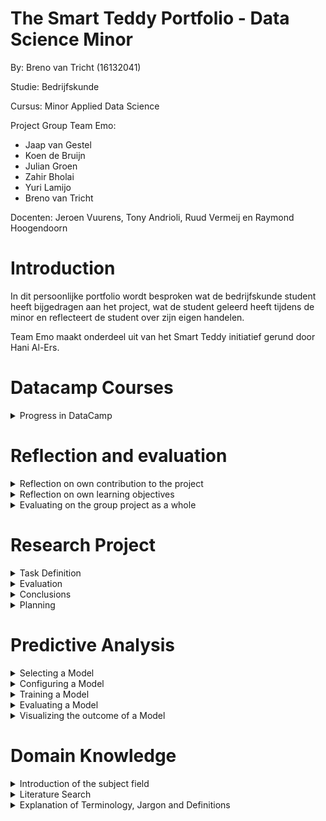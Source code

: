 # The Smart Teddy Portfolio - Data Science Minor
By: Breno van Tricht      (16132041)

Studie: Bedrijfskunde

Cursus: Minor Applied Data Science

Project Group Team Emo: 
- Jaap van Gestel 
- Koen de Bruijn 
- Julian Groen 
- Zahir Bholai 
- Yuri Lamijo 
- Breno van Tricht

Docenten: Jeroen Vuurens, Tony Andrioli, Ruud Vermeij en Raymond Hoogendoorn

# Introduction
In dit persoonlijke portfolio wordt besproken wat de bedrijfskunde student heeft bijgedragen aan het project, wat de student geleerd heeft tijdens de minor en reflecteert de student over zijn eigen handelen. 

Team Emo maakt onderdeel uit van het Smart Teddy initiatief gerund door Hani Al-Ers.  

# Datacamp Courses

<details><summary>Progress in DataCamp</summary>

![](Images/Datacamp-Courses.png)

In de eerste week was het haalbaar en goed te doen voor mij om één datacamp course af te ronden, de week daarop werden dat er 4 en dat was net te veel voor mij. Ik had zelf nog nooit geprogammeerd en dit was compleet nieuw voor mij. Hier is toen een kleine achterstand ontstaan waardoor er achter de volgende courses “late” bij staat. Gedurende de minor liep ik gemiddeld anderhalve week achter op de datacamp deadlines.

</details>


# Reflection and evaluation


<details><summary>Reflection on own contribution to the project</summary>


**Situatie**

Begin dit schooljaar ben ik begonnen met de Minor Applied Data Science op de Haagse Hogeschool. Ik had aan het begin veel vertrouwen dat ik veel zal gaan leren tijdens deze minor. Ik koos een minor buiten mijn eigen studierichting en zag dit als een grote uitdaging. 
Het Smart Teddy team waar ik onderdeel van uitmaakte werkte aan emotieherkenning bij ouderen met dementie. Dit werd gedaan met behulp van audio. Dit team bestond grotendeels uit software engineer studenten. Dit project had ik gekozen omdat ik geïnteresseerd ben in psychologie en ik hier graag onderzoek naar wilde doen. Tijdens de minor wilde ik gebruik gaan maken van de kennis en kwaliteiten uit mijn studie bedrijfskunde.   


**Taak**

Doordat ik minder snel op dezelfde golflengte was met de programmeurs over de technische kant, heb ik aangeboden om andere onderzoekstaken op me te nemen. Denk hierbij aan het opstarten van het onderzoek, de richtlijnen vormgeven, het woord nemen bij meetings, onderzoek doen naar het onderwerp/probleem, de research proposal opzetten en het schrijven van de paper. Ook het online contact met bijvoorbeeld de probleemeigenaar Hani werd een van mijn taken. Hani verwachtte op een gegeven moment dat wij bij elke meeting een presentatie hielden. Verder kreeg ik de onderzoekende taak om de emoties te verkennen en te oriënteren welke wij zouden gaan classificeren.


**Actie**


Ik had aan mijn projectgroepje voorgesteld om de presentaties voor Hani op mij te nemen en hier een leidende rol in te spelen. Mochten er dingen niet lekker lopen of verkeerd gaan meldde ik dat bij Hani en hadden hij en ik in het bijzijn van de groep hier discussies over. Er was een andere student die geen programmeur van aard was in mijn groepje, Zahir. Zahir en ik hebben veel onderzoek gerichte taken op ons genomen. Zo hebben wij bijvoorbeeld samen onderzoek gedaan, een research proposal gemaakt en zijn we begonnen aan de research paper. In de research proposal hadden we als eerste voor de evaluatiemethode recall gekozen, omdat dat ons het meest voordehand liggend leek. Achteraf bleek dat niet zo te zijn. Dit onderwerp is vaak met de docenten besproken waarbij ik terugkoppeling heb gekregen van Tony en Jeroen. Daarnaast heb ik ook naar Hani zijn mening gevraagd om zo een compleet beeld te krijgen. Hiernaast heb ik mij als enige gefocust op de ziekte dementie in het algemeen. 

**Resultaat**

Het heeft goed gewerkt om op deze manier te handelen. Ik heb alle presentaties voor Hani mogen doen en heb het contact via Teams met docenten geregeld wanneer er vragen waren.	Ik vond het een fijne rol om aan de onderzoekende kant van het project te zitten. Ik had uiteindelijk ook de ruimte gekregen om mee te kunnen helpen met het programmeren en vond het fijn om ook hier een bijdrage te kunnen leveren. Daarnaast heb ik mij verdiept in de ziekte dementie, dit vond ik erg interessant en dit hielp heel erg bij het vorm geven van het project. Dit was me goed afgegaan en ik vond het een leuke taak. De research proposal is naar alle docenten toegestuurd en was na een aantal puntjes feedback in orde.


**Reflectie**

Door mij te richten op de onderzoekende taken als contributie aan het project, heb ik veel geleerd over onderzoek doen. Zo weet ik nu hoe je een research proposal opstelt, hoe je in online databanken op zoek gaat naar relevante artikelen over een bepaald onderwerp en hoe je een research paper schrijft. Ik ben tevreden over mijn handelingen en ben ook blij dat ik tijdens deze minor vaak heb mogen presenteren. Dit vond ik eerst nog erg spannend. De anderen zijn ook blij geweest dat zij het contact met Hani en de presentaties voor hem los konden laten. Hier heb ik van mijn medestudenten meerdere malen complimenten over gekregen.


</details>



<details><summary>Reflection on own learning objectives</summary>


**Situatie**

Ik had erg veel interesse in programmeren doordat ik een visie van mijn toekomst heb waarin ik graag wil gaan ondernemen en een online start-up wil gaan runnen. Ik vind data erg interessant en hier deed ik al het een en ander mee. Zo heb ik bij mijn vorige stageplek, een online marketingbureau, veel met Google Analytics gespeeld en vond ik dit super interessant. In het marketingbureau waar ik stageliep werd ook gebruik gemaakt van Machine Learning en hier was ik nieuwsgierig naar. Om hier meer over te leren heb ik gekozen voor de Minor Applied Data Science.

**Taak**

In welke sector ik een start-up wil beginnen, weet ik nog niet precies, maar ik weet wel dat ik dit het liefst online doe en daar komt ongetwijfeld programmeren bij kijken. Om hier een handigheidje in te creëren en meer van te begrijpen ben ik de Minor Applied Data Science gaan volgen. Hier komen beide werelden in een, zo wil ik graag meer leren over programmeertalen en dit ook toepassen op real world data. Ik had van een aantal bronnen vernomen dat Python een relatief makkelijke programmeertaal is en ik had als leerdoel gesteld dat ik in ieder geval de basis hiervan kon beheersen. Ik had de verwachting gesteld om tijdens de minor erachter te komen of Data Science en programmeren wat voor mij is. Verder wil ik ook mijn onderzoeksvaardigheden uitbreiden, dit is iets wat in mijn studie vaak aan bod is gekomen alleen heb ik nog nooit mogen ervaren hoe dat is met een technisch vraagstuk. Ik wilde mijn kennis verrijken met de werking van machine learning en de gedachtegang van programmeertalen.  


**Actie**


Om de basis van Python te leren beheersen heb ik gedurende de minor veel aandacht besteed aan de courses van Datacamp. De lectures van Jeroen hebben mij veel geleerd over verschillende modellen en de lectures van Tony over onderzoek doen zijn mij goed bijgebleven. Scrum was voor mij voorafgaand aan de minor onbekend. Met behulp van het bouwen van lego en het gebruik van scrum gedurende de minor, heb ik meer kennis over de toepasbaarheid hiervan.
Hiernaast heb ik ook veel kunnen leren van mijn projectgroepje. Zij stonden altijd klaar wanneer ik een vraag had over een stukje code of wanneer ik vastliep met het onderzoek.

**Resultaat**

De Datacamp courses waren erg interessant en handig in elkaar gezet. Ik vond het heel fijn om hier doorheen te lopen en ik ben een stuk beter gaan begrijpen hoe een computer denkt en handelt. Deze courses gecombineerd met de klassikale lessen werkte erg goed om de niet-programmeurs zoals ik bij te spijkeren. Door deze kennis direct toe te passen tijdens ons project en de hackathon heb ik het gevoel gekregen dat ik de basis van Python onder de knie heb.

**Reflectie**

Ik vind dat ik het goed heb gedaan en ben tevreden met de geboekte resultaten tijdens de minor. Door de meetings met Tony heb ik veel geleerd over het onderzoek doen in de technische sector. De gesprekken met Tony heb ik altijd heel prettig ervaren en ik vond het fijn om samen te sparren over ideeën. Deze manier van kritisch denken neem ik mee en kan ik gaan toepassen op andere situaties. Daarnaast heb ik geleerd dat ik programmeren en/of machine learning super interessant vind, maar dat dit toch niet helemaal voor mij is weggelegd. Ik ben blij dat ik deze kennis heb opgedaan en dat ik heb mogen ervaren hoe het is om onderzoek te doen naar een technisch vraagstuk.

</details>



<details><summary>Evaluating on the group project as a whole</summary>

**Situatie**

Tijdens de Minor Applied Data Science maakte ik deel uit van Team Emo. Team Emo bestaat uit een groep van 6 studenten. 4 van de 6 studenten studeren ICT en hebben als richting Software Engineering gekozen, 1 student studeert Bestuurskunde en als laatste studeer ikzelf Bedrijfskunde. Verschillende studies betekent verschillende kennis en invalshoeken. Iedereen studeert op de Haagse Hogeschool, waardoor wij ook wel herkend worden als het groepje waar de docent Nederlands mee kan praten tijdens meetings.
**Taak** 

Toen wij elkaar ontmoetten tijdens de kick-off, bleek het dat de programmeurs elkaar onderling al kenden. 3 van de 6 kenden elkaar van vorige projecten. Dit was erg fijn en zorgde ervoor dat er snel een relaxte sfeer was. Ik wist niet meteen wat mijn rol was in de groep en ik wist ook niet wat er van mij verwacht ging worden. Ook wist ik niet zo goed wat ik van mijzelf moest verwachten. Op dag 1 probeerde ik een beetje de leidende rol te nemen. 

**Actie** 

Wij wilden meteen op de eerste dag een taakverdeling, rolverdeling en afspraken maken over hoe we alles zouden gaan doen tijdens de minor. Ook wilden wij de meetings met docenten meteen plannen zodat wij goed van start konden gaan. Jaap heeft toen, met zijn docenten privilege, lokalen gereserveerd voor de meetings met docenten. Yuri is onze scrum master geworden. Wij hebben gedurende de minor gewerkt met sprints van 2 weken. De taken werden onderling per sprint verdeeld. Het contact werd geregeld via een Discord server die werd aangemaakt. Hierop vond elke dag de daily stand-up plaats en hielden wij elkaar op de hoogte over de status van het project en bijbehorende taken. Op de dagen dat wij fysiek aanwezig moesten zijn voor een college of meeting, werkten wij samen aan het project op school. Op de andere dagen deden wij dit vanuit huis.

**Resultaat** 

Ik vond het in het begin lastig om een rol te vinden die bij mij pastte tijdens het project. Ik had namelijk geen kennis over scrum en wist helemaal niks van programmeren af. Het merendeel van mijn groepje bestond uit programmeurs en hadden wel ervaring met scrum. Hierdoor moest ik soms terug te vallen op de kennis van mijn projectleden. Yuri is de gehele minor onze scrum master geweest. Er kwam al snel naar voren dat Jaap de leiding nam.

**Reflectie**

Het project en de samenwerking tussen de studenten verliep erg soepel. Ik had graag de leiding willen nemen tijdens het project, maar dat bleek erg lastig. Gelukkig nam Jaap snel de leiding, dit was erg fijn en ik ben hem hier dankbaar voor. Ik was blij toen ik hoorde dat een andere student in mijn groepje niet weet hoe programmeren te werk gaat. Tijdens de minor heb ik mij veel gericht op het onderzoeksaspect en heb ik in mindere mate een bijdrage kunnen leveren bij het programmeren aan het project. Het was prettig om op de Discord server met elkaar contact te leggen over het project en ik ben van mening dat iedereen gemotiveerd was. Toch mistte ik ergens het persoonlijk contact tijdens het project. Dit ben ik namelijk gewend uit mijn vorige projectgroepen tijdens de studie Bedrijfskunde. Op de studie Bedrijfskunde zitten veel extraverte studenten waar ik als introvert sneller bevriend mee raak. We waren allemaal erg gefocust op het project waardoor er weinig tijd over was om ook persoonlijk contact te maken. Dit deed niet af aan de resultaten.


</details>


# Research Project
<details><summary> Task Definition</summary>

**Context**

Smart teddy is een therapeutisch compagnon die geplaatst zal gaan worden bij senioren thuis. Deze senioren zitten in de beginnende fase van dementie. Dementie is een verzamelnaam voor ruim vijftig ziektes, de meest voorkomende vorm is Alzheimer. Dementie is een ingewikkelde en ingrijpende ziekte die veel vragen oproept. 
De Smart Teddy zal gebruikt gaan worden om de quality of life (QoL) te monitoren bij senioren in de beginnende fase van dementie. Dit zal gedaan worden door een aantal sensoren en een hiervan is een microfoon die audio zal opnemen. Gecombineerd met de software in de base station zal dit rapporten produceren over de qualite of life. 

In de minor zijn er meerdere groepen bezig met dit vraagstuk. Zo bestaat er ook het team Nourishment, zij houden zich bezig met de eet/drink geluiden van de senior. Ook is er een team dat zich verdiept in de dialogen die gevoerd worden door de senior, dat is team Dialogue. 

Ik maak onderdeel uit van Team Emo, wij hebben ons bezig gehouden met het detecteren van emoties uit audio. Het detecteren van emoties kan voor veel voordelen zorgen. Dementerende ouderen tonen vaak minder emoties wanneer zij zich in een later stadium van dementie bevinden. In het begin van de ziekte tonen de senioren vaak boze emoties. Dit komt doordat ze meestal niet meteen kunnen accepteren of beseffen wat er met ze aan de hand is.

Door bij te houden hoe vaak bepaalde emoties getoond worden, kan de patient beter gemonitord worden. Deze informatie geeft indicaties over de quality of life. Verzorgers en andere health experts kunnen zo beter overzicht houden over hoe het met de senioren gaat.

**Hoofdvraag**

Ik heb veel gewerkt aan het creeren van onze hoofdvraag, na de hoofdvraag te bespreken met alle docenten hebben wij gekozen voor:

> Which machine learning models achieve the highest precision classifying emotions, using datasets containing audio with labelled vocal emotional expressions recorded in a professional recording studio, to recognize emotions within household environments?


Het eerste deel van de hoofdvraag is tot stand gekomen doordat wij gaan onderzoeken welke machine learning model de beste resultaat levert. Het beste resultaat wordt bepaald door de metriek "precision". Hier is veel discussie rondon ontstaan en zal straks meer aan bod komen in het kopje Research Proposal hieronder. 

Het tweede deel van de hoofdvraag slaat op het feit dat wij geen real life data van dementerende ouderen hebben ontvangen. Hierdoor hebben wij er het beste van moeten maken. Dit hebben wij gedaan door gebruik te maken van een gelabelde dataset die ook in andere onderzoeken gebruikt werd.

Het derde deel na de laatste komma is het onderdeel wat wij willen uitbreiden aan bestaand onderzoek. Er is al onderzoek gedaan naar emotieherkenning, maar wij wilden dit beter toepasbaar maken op ons probleem. Zo hebben wij ervoor gekozen om geluiden toe te voegen die je ook in een huishouden tegen zou kunnen komen. Hierdoor bootsen wij de omgeving na waar de teddybear in de toekomst functioneel zal gaan zijn.

**Deelvragen**

>1. Which machine learning algorithms are available in literature to classify emotions from audio? 

>2. Can the known methods of classifying be reproduced with the same precision/recall on the available dataset?

>3. How can precision in machine learning algorithms be improved for the RAVDESS and CREMA-D datasets?

>4. How will balancing the dataset impact the precision of the algorithm?

**Research Proposal**

De research proposal is geschreven door Zahir en ik. In de research proposal staan de onderzoeksvragen waar wij antwoord op willen en de methoden die we daarvoor willen gebruiken.

Hiermee hebben wij een goede basis gelegd voor de start aan de research paper. In de proposal staan alle stapsgewijze veranderingen aan de hoofdvraag genoteerd. Hieronder staat de scope van het project uitgelegd. De hoofdvraag is opgesplitst in deelvragen en de gekozen evaluatiemethode wordt uitgelegd. Ook staat er al een begin aan de related work in voor in de paper, deze is gemaakt door Yuri.

De research proposal kunt u [hier](https://docs.google.com/document/d/1NxFVP1G9DyZr4Q7_GdJvULewCiscxtOvygtyHUCDSeE/edit#heading=h.toqny89ut4bx) vinden.


</details>

<details><summary> Evaluation</summary>

Gedurende de minor was het niet mogelijk om alle experimenten uit te voeren. Hierdoor zijn er nog een aantal dingen die gedaan zouden kunnen worden om ons onderzoek te verbeteren.

**Model trainen met audio van de doelgroep (senioren in beginnende fase van dementie)**

Het model dat wij gemaakt hebben kan met een precision van 84% de emotie herkennen in een stand-out set. Dit is een mooi resultaat, maar hierdoor is het nog onzeker hoe goed het model zou werken op real world data. Wanneer de eerste prototypes van de Smart Teddy bij senioren komen te staan en er daadwerkelijke audio data verzameld wordt zou het model beter getraind kunnen worden. De audio die wij hebben gebruikt is redelijk clean en dat is ook de reden waarom wij achtergrond geluiden hebben toegevoegd om het lastiger te maken.

**Meer datasets toevoegen**

Het onderzoek was in de eerste instantie gedaan met twee datasets, [RAVDESS](https://www.kaggle.com/uwrfkaggler/ravdess-emotional-speech-audio) en [CREMA-D](https://www.kaggle.com/ejlok1/cremad). Toen de datasets [TESS](https://www.kaggle.com/ejlok1/toronto-emotional-speech-set-tess) en [SAVEE](https://www.kaggle.com/barelydedicated/savee-database) werden toegevoegd werd de precisie verhoogd. Er zou gekeken kunnen worden naar het toevoegen van meer soortgelijke audio datasets met gelabelde emoties. In "future work" van de [research paper](Files/Research_Paper_Emotions.pdf) zijn er een paar dataset kandidaten genoemd: eNTERFACE, EMO-DB, DES en SUSAS.

**Toevoegen of weg laten van emoties**

Er zou nog gekeken kunnen worden naar de geclassificeerde emoties. Op dit moment hebben we het model getraind 4 gekozen emoties. Dit is gedaan omdat dit de beste resultaat opleverde met de gekozen parameters. Het is ook mogelijk om met een verzorger of medisch professional te kijken naar relevante emoties van dementerende ouderen. De parameters learning rate en batch size zouden getuned kunnen worden.


</details>

<details><summary> Conclusions </summary>

Om de hoofdvraag te kunnen beantwoorden hebben wij veel verschillende modellen gebruikt om te achterhalen welk het beste presteert. Hiervoor hebben wij als eerst KNN, MLP, Logistical Regression en SVM gebruikt. Ieder projectlid had zijn eigen model gekregen om aan te sleutelen. Zo heb ik de KNN mogen maken. Hier kwam uit dat SVM en KNN het beste presteren. Echter scoort de KNN 100% op de training accuracy en is dus aan het overfitten. De resultaten per emotie en augmentatietype zijn terug te vinden in deze [Spreadsheet](https://docs.google.com/spreadsheets/d/1wc8sp6qxJ8SR_4TogPoZNkbWzzibx6kIHkYBRkAg0OI/edit#gid=995783680)

Uit onderzoek kwam al snel naar voren dat CNN een veelgebruikte methode was voor ons probleem. Hier zijn wij op gaan focussen na het uitproberen van de hiervoor genoemde modellen. Het voorgestelde CNN model in de [paper](Files/Research_Paper_Emotions.pdf) kan de emoties: happy, angry, neutral en sad exclusief huishoudelijke geluiden detecteren met een precision van 84%. Inclusief huishoudelijke achtergrond geluiden kwam er een precision van 80% uit. Deze resultaten laat zien dat, zoals verwacht, achtergrond geluiden toevoegen een negatieve impact heeft op de precision. Deze achtergrond geluiden zijn kunstmatig toegevoegd en zouden wellicht niet representeerbaar zijn voor de geluiden die je tegen zou kunnen komen in bijvoorbeeld de woonkamer van een senior. 

Uit ons onderzoek valt te concluderen dat emoties herkennen met een CNN functioneert. Hier kan nuttige informatie uit gehaald worden voor de quality of life. Denk bijvoorbeeld aan schommelingen in emoties of aanhoudende negatieve emoties. Hiermee kan een verzorger bepalen of er ingegrepen moet worden bij een senior en/of hij/zij nog in staat is om alleen te wonen.


</details>

<details><summary>  Planning</summary>

Team Emo had ervoor gekozen om de Agile Scrum-methode te hanteren. Meer dan de helft was hier bekend mee en vond dit een fijne methode om mee te werken. Voor mij was dit echter nieuw. Ik heb hier veel over geleerd tijdens de workshop van Tony. Wij hadden besloten om een vaste scrummaster aan te wijzen en Yuri kreeg deze rol.

---

<details><summary> Scrumboard- Github</summary>

Voor de sprintplanning maakten wij gebruik van Github. Deze repository is vormgegeven door Koen. Wij werkten eerst met sprints van één week. Na een aantal sprints hebben wij dat veranderd naar sprints van 2 weken. Dit vonden wij beter aansluiten bij de taken en de weekplanning qua meetings, presentaties en colleges. Elke sprint werden de taken vertaald naar user stories door de scrummaster Yuri. Vervolgens werden de user stories verdeeld over de projectleden. Zo had iedereen overzicht over wat er gedaan moest worden en hadden we inzicht wat door wie werd gedaan tijdens de sprint.

Hieronder is weergeven hoe we ons board vorm hebben gegeven. In de linkerkolom "To-do", in het midden "In progress" en "Waiting for feedback" en in de rechterkolom "Done".

![](Images/Scrumboard.png)

Hieronder volgt een overzicht van alle user stories waaraan ik heb gewerkt:

![](Images/User_Story1.png)

![](Images/User_Story2.png)

![](Images/User_Story3.png)

</details>

---

<details><summary> Roadmap - Miro</summary>

In de eerste paar weken vonden wij het erg lastig om het overzicht te houden over alle werkzaamheden die verricht moesten worden om de minor succesvol af te ronden. Hiervoor hadden we toen gezamenlijk een roadmap van gemaakt. De roadmap is heel het project als rode draad gebruikt om te bepalen welke user stories er gemaakt moesten worden en wat de opeenvolgende taken zullen gaan zijn.

![](Images/Emotions_Roadmap.jpg)

</details>

---

<details><summary> Daily Standup - Discord</summary>

Dagelijks hadden wij een Daily Standup. Deze werd op de maandag en woensdag fysiek gehouden omdat dat de dagen waren dat wij op school aanwezig waren. De overige 3 weekdagen werd de standup via Discord gehouden. Tijdens de standup bespraken wij per persoon wat diegene gister gedaan had en wat diegene vandaag van plan is om te gaan uitvoeren. Ook was er ruimte om te delen waar je tegen aan liep en werd er besproken hoe dat opgelost zou kunnen worden.   

</details>

---

<details><summary> Retrospective - Fraankly</summary>

De retrospective werd eenmaal in de 2 weken gehouden aan het eind van de sprint. Deze vond plaats met behulp van de website Fraankly. Hierin konden we aangeven wat we vonden dat er goed ging, wat er minder goed ging en wat we zouden willen veranderen. Vervolgens kon je stemmen op de kaarten die jij het belangrijkst vond en werden er actiepunten uit opgesteld. Hieronder is een voorbeeld te zien van hoe een retrospective erbij ons uitzag. Op onze [Github](https://github.com/koendebruijn/Emotions/wiki/Retrospective) zijn de overige retrospectives te vinden.

![](Images/Retrospective.png)

</details>

---

<details><summary> Refinement - Discord</summary>

Halverwege de sprint werd er een refinement gehouden op Discord. Tijdens de refinement werd de scrumboard gestreamd. Zo kon iedereen mee kijken hoe het gaat met de gemaakte user stories. In deze meeting keken we naar de stand van zaken en werd ingeschat of het haalbaar was om de geplande taken af te ronden. Naast de scrumboard op Github werd er ook gekeken naar de Roadmap op Miro.

</details>


</details>


# Predictive Analysis

<details><summary>Selecting a Model </summary>

Voor ons onderzoek moesten wij een manier vinden om emoties te herkennen uit audio. Wij hebben gebruik gemaakt van: MLP, Logistic Regression, KNN, SVM en CNN.
Elk projectlid kreeg een taak om een machine learning model op zijn bord te nemen. Ik heb samen met Jaap gewerkt aan een KNN model. De voornaamste reden dat we dit model gekozen hebben is omdat dit toendestijds uitgelegd werd tijdens een college van Jeroen. No Free Lunch Theorem ondersteund deze keuze, we moeten meerdere modellen proberen om te zien wat er het best werkt.  Samen met de kennis uit de colleges, de ervaring met Datacamp en de hulp van een [YouTube Serie](https://www.youtube.com/playlist?list=PLzMcBGfZo4-mP7qA9cagf68V06sko5otr) genaamd Python Machine Learning Tutorial heb ik dit succesvol weten te doen.
 
Uit ons vooronderzoek kwam naar voren dat CNN waarschijnlijk het meest zal gaan opleveren. SVM en Logistic Regression werden ook besproken in een ander onderzoek. Hier volgt later meer over in het kopje Domain Knowledge. 

</details>


<details><summary> Configuring a Model</summary>

Om te achterhalen welke parameters het beste werken heb ik een Grid Search uitgevoerd. Deze grid search heb ik uitgevoerd met behulp van dit [artikel](https://medium.com/@erikgreenj/k-neighbors-classifier-with-gridsearchcv-basics-3c445ddeb657) en de hulp van Jaap. Jaap heeft toen dit model verder uitgewerkt. 

```python

def grid_search(model,x_train, x_test, y_train, y_test):
    #[1,3,5,7,9,11,13,15,17,19]
    n_neighbors = np.arange(1, 25)
    weights = ['uniform', 'distance']
    metric = ['euclidean', 'manhattan']
    param_grid = dict(n_neighbors=n_neighbors, weights=weights, metric=metric)

    clf = GridSearchCV(model, param_grid, cv=5, scoring='accuracy')
    clf.fit(x_train, y_train)

    print("Het model is gefit")
    print("Best parameters set found on development set:")
    print(clf.best_params_)
    print(clf.best_estimator_)
```

Toen Jaap de leiding nam in ons Pair Programming couple zijn we tot het uiteindelijke resultaat gekomen:

```python
class KNN(BaseModel):
    instance="KNN" 

    @classmethod
    def grid_search(self,model,x_train, x_test, y_train, y_test,scoring):
       #[1,3,5,7,9,11,13,15,17,19]
        n_neighbors = np.arange(1, 8)
        weights = ['uniform', 'distance']
        metric = ['euclidean', 'manhattan']
        param_grid = dict(n_neighbors=n_neighbors, weights=weights, metric=metric)
        
        start_time = time.perf_counter()
        clf = GridSearchCV(model, param_grid, cv=5, scoring=scoring, n_jobs=5) 
        end_time = time.perf_counter()
        print(f"Duration Gridsearch: {end_time - start_time:04f}")
        
        start_time = time.perf_counter()
        clf.fit(x_train, y_train)
        end_time = time.perf_counter()
       
        # SAVING MODEL
         print("Saving model")
         dt = datetime.today().strftime('%Y-%m-%d-%H:%M:%S')
         filename = './pkls/'+dt+'-knn.pkl'
         print(filename)
         joblib.dump(clf, filename)
        
        print(f"Duration fitting: {end_time - start_time:04f}")
        print()

        print("Best parameters set found on development set:")
        print(clf.best_params_)
        print(clf.best_estimator_)
        print()

        super().model_accuracy(clf, x_train, x_test, y_train, y_test)
```

</details>



<details><summary> Training a Model</summary>

Onderstaand is het stukje code dat ik heb samen met Jaap heb geschreven om het model te trainen en te achterhalen welke parameters het best zullen gaan presteren.

```python
def model_accuracy(model, X_train, X_test, y_train, y_test):

    # Train accuracy
    y_pred = model.predict(X_train)
    accuracy = accuracy_score(y_train, y_pred)
    print("Train accuracy is: {}".format(accuracy))

    # Test accuracy
    y_pred = model.predict(X_test)
    accuracy = accuracy_score(y_test, y_pred)
    print("Test accuracy is: {}".format(accuracy))

    # Recall & Precision score
    print(f"Recall: {recall_score(y_test, y_pred, average=None)}")
    print(f"Precision: {precision_score(y_test, y_pred, average=None)}")
    print("\n")
    print(classification_report(y_test, y_pred))      

train_model(CREMA_D_JSON_FILE_NAME)
train_model(RAVDESS_JSON_FILE_NAME)
```

Nadat Jaap de leiding nam was dit wat we ervan gemaakt hebben.

```python
    @classmethod
    def train(self, data, scoring="precision_weighted"):

        train = data["train"]
        test = data["test"]

        x_train = np.array(train['features'])
        y_train = np.array(train['emotions'])
        x_test = np.array(test['features'])
        y_test = np.array(test['emotions'])
        
        #GridSearch
        self.grid_search(KNeighborsClassifier(), x_train, x_test, y_train, y_test,scoring)
```

Het trainen van het KNN-model heb ik meerdere keren gedaan met verschillende cross-validation waardes om te kijken wat de gevolgen hiervan zouden zijn. Hieronder is te zien wat het resultaat is van het runnen van de bovenste versie, die gemaakt is door mij. Hier heb ik verder op geëvalueerd.

![](Images/knn_uitkomstvoorbeeld.png)

</details>


<details><summary> Evaluating a Model</summary>

In onderstaande afbeelding is te zien wat de resultaten waren van de verschillende cross validation waardes op het KNN-model. Het valt meteen op dat de training accuracy 100% is bij elke cv-waarde op RAVDESS dataset. Dit betekent dat het model aan het overfitten is. Hieruit is te concluderen dat KNN niet de beste optie is voor het herkennen van emoties uit audio.

![](Images/KNN_uitkomsten.png)

Alle machine learning models zijn naast elkaar gelegd om te kijken wat onderling de resultaten waren van onze modellen. Deze zijn [hier](https://docs.google.com/spreadsheets/d/1SGjHORuv2V7R-UGH_zaVUPe-bFol-A4_j-msHxtJBgM/edit#gid=0) te vinden.



</details>



<details><summary> Visualizing the outcome of a Model</summary>

Voor de KNN is verder geen visualisatie opgesteld. Wel heb ik dat voor een ander model gedaan. Ik had een Linear Regression model gemaakt om te spelen met de kennis en vaardigheden die ik had opgedaan. Dit is gedaan op de "Student Performance Data Set" van [UCI](https://archive.ics.uci.edu/ml/datasets/Student+Performance), Center for Machine Learning and Intelligent Systems. 

De Jupyter Notebook voor het model is [hier](https://datascience.hhs.nl:8888/user/16132041/notebooks/Breno/Test%20Models/Linear%20Regression%20Testing/Linear%20Regression%20Training%20Best.ipynb#) te vinden.

Hieronder is de scatter plot te zien die de correlatie toont tussen de Final Grade en de hoeveelheid Failures. Hieraan is af te lezen dat als een student bij andere vakken al eens gefaald heeft, hij/zij lager scoort op de final test "G3". 

![](Images/output_0_2.png)

</details>


# Domain Knowledge

<details><summary>Introduction of the subject field</summary>


Smart teddy is een therapeutisch compagnon die geplaatst zal gaan worden bij senioren thuis. Deze senioren zitten in de beginnende fase van dementie. Dementie is een verzamelnaam voor ruim vijftig ziektes, de meest voorkomende vorm is Alzheimer. Dementie is een ingewikkelde en ingrijpende ziekte die veel vragen oproept ([source](https://www.alzheimer-nederland.nl/dementie)).  

De Smart Teddy zal gebruikt gaan worden om de quality of life (QoL) te monitoren bij senioren in de beginnende fase van dementie. Dit zal gedaan worden door een aantal sensoren en een hiervan is een microfoon die audio zal opnemen. Gecombineerd met de software in de base station zal dit rapporten produceren over de qualite of life van de senior. 

Ik maak onderdeel uit van Team Emo. Team Emo maakt onderdeel uit van het Smart Teddy initiatief gerund door Hani Al-Ers. Wij hebben ons bezig gehouden met het detecteren van emoties uit audio. Het detecteren van emoties kan voor veel voordelen zorgen. Dementerende ouderen tonen vaak minder emoties wanneer zij zich in een later stadium van dementie bevinden. In het begin van de ziekte tonen de senioren vaak boze emoties. Dit komt doordat ze meestal niet meteen kunnen accepteren of beseffen wat er met ze aan de hand is.

Door bij te houden hoe vaak bepaalde emoties getoond worden, kan de patient beter gemonitord worden. Deze informatie geeft indicaties over de quality of life. Verzorgers en andere health experts kunnen hiermee beter overzicht houden over hoe het met de senioren gaat.

</details>


<details><summary> Literature Search</summary>

Ik heb in het begin veel onderzoek gedaan naar de emoties die geclassificeerd moesten worden. In Sprint 2 om precies te zijn. Hier had ik een bijbehorende user story bij gekregen die hieronder weergeven is. Het was heel interessant om meer over deze ziekte te leren kennen.Achteraf had ik hier te breed naar gekeken en was het niet heel erg bruikbaar voor ons project. Uiteindelijk hebben we het project uit moeten voeren met de datasets die we online gevonden hadden, wat onze keuzes beperkt.

![](Images/domain1.png)

[Factsheet about Dementia in the Netherlands](https://www.alzheimer-nederland.nl/factsheet-cijfers-en-feiten-over-dementie)

[The Psychological and Emotional Impact of Dementia](https://www.alzheimers.org.uk/get-support/help-dementia-care/understanding-supporting-person-dementia-psychological-emotional-impact) 

[Dementia Symptoms](https://www.dementia.com/symptoms.html)

---

Ook hebben we gezamenlijk gezocht naar bestaande methodes voor emotieherkenning uit audio. De papers met een paars vinkje zijn als de belangrijskte soortgelijke onderzoeken ervaren. Deze user story was in eerste instantie niet aan mij toegewezen, ik weet niet meer zo goed waarom. Later kon ik hieraan mee werken om op zoek te gaan. Ik heb toen een Github repo gevonden waarin gebruik werd gemaakt van de database [RAVDESS](https://www.kaggle.com/uwrfkaggler/ravdess-emotional-speech-audio) en [SAVEE](https://www.kaggle.com/barelydedicated/savee-database). RAVDESS was de database waar wij potentie in zagen en verder mee zijn gegaan. Verder werd de repo niet heel goed bekeken door de medestudenten, mij werd toendestijds verteld dat github te praktisch gericht is en ik accepteerde dat het veel te vroeg was hiervoor. Vind het ergens wel jammer dat we hier verder niet meer naar gekeken hebben. De user story hiervoor is hieronder te zien. 

![](Images/domain2.png)

[Github: Speech Emotion Analyzer](https://github.com/MITESHPUTHRANNEU/Speech-Emotion-Analyzer) 

[ieee: A Speech Emotion Recognition Solution-based on Support Vector Machine for Children with Autism Spectrum Disorder to Help Identify Human Emotions](https://ieeexplore.ieee.org/document/9249147)

[ieee: Speech Emotion Detection using IoT based Deep Learning for Health Care](https://ieeexplore.ieee.org/abstract/document/9005638/authors#authors)


</details>


<details><summary>Explanation of Terminology, Jargon and Definitions</summary>



</details>